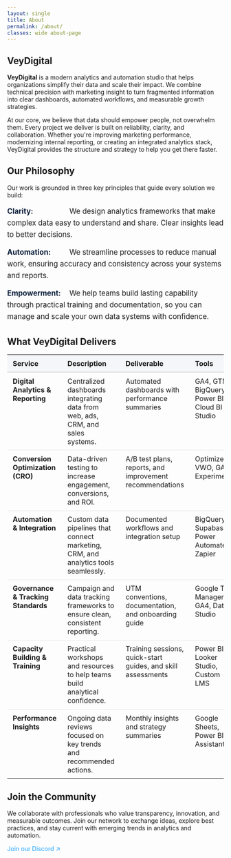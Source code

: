 ```yaml
---
layout: single
title: About
permalink: /about/
classes: wide about-page
---
```


<h2 class="vd-wide-title"> VeyDigital</h2>

<p><strong>VeyDigital</strong> is a modern analytics and automation studio that helps organizations simplify their data and scale their impact. We combine technical precision with marketing insight to turn fragmented information into clear dashboards, automated workflows, and measurable growth strategies.</p>

<p>At our core, we believe that data should empower people, not overwhelm them. Every project we deliver is built on reliability, clarity, and collaboration. Whether you're improving marketing performance, modernizing internal reporting, or creating an integrated analytics stack, VeyDigital provides the structure and strategy to help you get there faster.</p>

<h2 class="vd-wide-title">Our Philosophy</h2>

<p>Our work is grounded in three key principles that guide every solution we build:</p>

<ul class="vd-values">
  <li><strong>Clarity:</strong> We design analytics frameworks that make complex data easy to understand and share. Clear insights lead to better decisions.</li>
  <li><strong>Automation:</strong> We streamline processes to reduce manual work, ensuring accuracy and consistency across your systems and reports.</li>
  <li><strong>Empowerment:</strong> We help teams build lasting capability through practical training and documentation, so you can manage and scale your own data systems with confidence.</li>
</ul>

<h2 class="vd-wide-title">What VeyDigital Delivers</h2>

<table class="vd-plain vd-delivers-wide">
  <thead>
    <tr>
      <th>Service</th>
      <th>Description</th>
      <th>Deliverable</th>
      <th>Tools</th>
    </tr>
  </thead>
  <tbody>
    <tr>
      <td><strong>Digital Analytics &amp; Reporting</strong></td>
      <td>Centralized dashboards integrating data from web, ads, CRM, and sales systems.</td>
      <td>Automated dashboards with performance summaries</td>
      <td>GA4, GTM, BigQuery, Power BI, Cloud BI Studio</td>
    </tr>
    <tr>
      <td><strong>Conversion Optimization (CRO)</strong></td>
      <td>Data-driven testing to increase engagement, conversions, and ROI.</td>
      <td>A/B test plans, reports, and improvement recommendations</td>
      <td>Optimizely, VWO, GA4 Experiments</td>
    </tr>
    <tr>
      <td><strong>Automation &amp; Integration</strong></td>
      <td>Custom data pipelines that connect marketing, CRM, and analytics tools seamlessly.</td>
      <td>Documented workflows and integration setup</td>
      <td>BigQuery, Supabase, Power Automate, Zapier</td>
    </tr>
    <tr>
      <td><strong>Governance &amp; Tracking Standards</strong></td>
      <td>Campaign and data tracking frameworks to ensure clean, consistent reporting.</td>
      <td>UTM conventions, documentation, and onboarding guide</td>
      <td>Google Tag Manager, GA4, Data Studio</td>
    </tr>
    <tr>
      <td><strong>Capacity Building &amp; Training</strong></td>
      <td>Practical workshops and resources to help teams build analytical confidence.</td>
      <td>Training sessions, quick-start guides, and skill assessments</td>
      <td>Power BI, Looker Studio, Custom LMS</td>
    </tr>
    <tr>
      <td><strong>Performance Insights</strong></td>
      <td>Ongoing data reviews focused on key trends and recommended actions.</td>
      <td>Monthly insights and strategy summaries</td>
      <td>Google Sheets, Power BI, AI Assistant</td>
    </tr>
  </tbody>
</table>

<h2 class="vd-wide-title">Join the Community</h2>
<p>We collaborate with professionals who value transparency, innovation, and measurable outcomes. Join our network to exchange ideas, explore best practices, and stay current with emerging trends in analytics and automation.</p>
<p><a href="https://discord.gg/yourInvite">Join our Discord ↗</a></p>

<style>
/* --- Page width expansion --- */
.about-page .page__inner-wrap,
.about-page .page__content,
.vd-plain.vd-delivers-wide {
  max-width: 1200px;
  margin-left: auto;
  margin-right: auto;
}

/* --- Values (no boxes, professional look) --- */
.vd-values {
  list-style: none;
  padding: 0;
  margin: 1rem 0 2rem;
}
.vd-values li {
  margin-bottom: 0.9rem;
  line-height: 1.6;
  font-size: 1.05rem;
}
.vd-values strong {
  color: #0b1f3a; /* Deep Tech Blue for emphasis */
  display: inline-block;
  min-width: 140px;
}

/* --- Table polish --- */
.vd-plain.vd-delivers-wide th,
.vd-plain.vd-delivers-wide td {
  padding: 0.6rem 0.8rem;
  text-align: left;
  vertical-align: top;
}
.vd-plain.vd-delivers-wide th {
  background: #f4f6fa;
  font-weight: 700;
  border-bottom: 2px solid #ddd;
}
.vd-plain.vd-delivers-wide td {
  border-bottom: 1px solid #e6e6e6;
}
.vd-plain.vd-delivers-wide tr:last-child td {
  border-bottom: none;
}

/* --- Links --- */
a {
  color: #1da1ff;
  text-decoration: none;
}
a:hover {
  text-decoration: underline;
}
</style>
